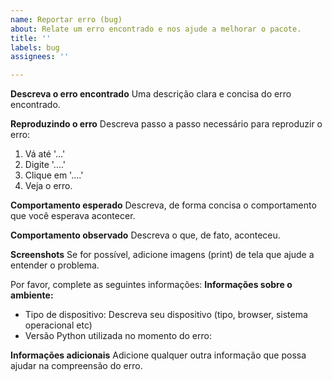 ```yaml
---
name: Reportar erro (bug)
about: Relate um erro encontrado e nos ajude a melhorar o pacote.
title: ''
labels: bug
assignees: ''

---
```


**Descreva o erro encontrado**
Uma descrição clara e concisa do erro encontrado.

**Reproduzindo o erro**
Descreva passo a passo necessário para reproduzir o erro:
1. Vá até '...'
2. Digite '....'
3. Clique em '....'
4. Veja o erro.

**Comportamento esperado**
Descreva, de forma concisa o comportamento que você esperava acontecer.

**Comportamento observado**
Descreva o que, de fato, aconteceu.

**Screenshots**
Se for possível, adicione imagens (print) de tela que ajude a entender o problema.

Por favor, complete as seguintes informações:
**Informações sobre o ambiente:**
 - Tipo de dispositivo:
Descreva seu dispositivo (tipo, browser, sistema operacional etc)
 - Versão Python utilizada no momento do erro:

**Informações adicionais**
Adicione qualquer outra informação que possa ajudar na compreensão do erro.

